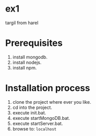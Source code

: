 # ex1
targil from harel

# Prerequisites
1. install mongodb.
2. install nodejs.
3. install npm.

# Installation process
1. clone the project where ever you like.
2. cd into the project.
3. execute init.bat.
4. execute startMongoDB.bat.
5. execute startServer.bat.
6. browse to: `localhost`
